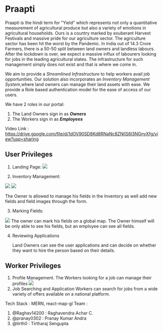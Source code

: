 # Praapti
Praapti is the hindi term for "Yield" which represents not only a quantitative measurement of agricultural produce but also a variety of emotions in agricultural households. Ours is a country marked by exuberant Harvest Festivals and massive pride for our agriculture sector. The agriculture sector has been hit the worst by the Pandemic. In India out of 14.3 Crore Farmers, there is a 50-50 split between land owners and landless labours. After the lockdown is over, we expect a massive influx of labourers looking for jobs in the leading agricultural states. The infrastructure for such management simply does not exist and that is where we come in.  
  
We aim to provide a <em>Streamlined Infrastructure</em> to help workers avail job opportunities. Our solution also incorporates an <em>Inventory Management System</em>,where land owners can manage their land assets with ease. We provide a Role based authentication model for the ease of access of our users.

We have 2 roles in our portal:
1. The Land Owners sign in as <em><b>Owners</b></em>
2. The Workers sign in as <em><b>Employees</b></em>

Video Link : https://drive.google.com/file/d/1dOV90SD8Kd8RNaNc8ZNIIS6l3NGnyXfg/view?usp=sharing

## User Privileges

1. Landing Page:
   <img src="https://github.com/42ip/wHACKiest2021_0x5A/blob/main/screenshots/landingpage.png"/> 
    
2. Inventory Management:
  <img src="https://github.com/42ip/wHACKiest2021_0x5A/blob/main/screenshots/IMS.png"/>
  <img src="https://github.com/42ip/wHACKiest2021_0x5A/blob/main/screenshots/Owner:IMS:addFields.png"/>
  
  The Owner is allowed to manage his fields in the Inventory as well add new fields and field images through the form.
  
3. Marking Fields:
  <img src="https://github.com/42ip/wHACKiest2021_0x5A/blob/main/screenshots/FieldMarkings.png"/>
  The owner can mark his fields on a global map. The Owner himself will be only able to see his fields, but an employee can see all fields.  
  
4. Reviewing Applications
   
   Land Owners can see the user applications and can decide on whether they want to hire the person based on their details.
   

## Worker Privileges

1. Profile Management. 
   The Workers looking for a job can manage their profiles
   <img src="https://github.com/42ip/wHACKiest2021_0x5A/blob/main/screenshots/Employee:profile.png"/>
2. Job Searching and Application
   Workers can search for jobs from a wide variety of offers available on a national platform.


Tech Stack : MERN, react-map-gl
Team :
1. @Raghav14200 : Raghavendra Achar C.
2. @pranay0302 : Pranay Kumar Andra
3. @tirth0 : Tirtharaj Sengupta
